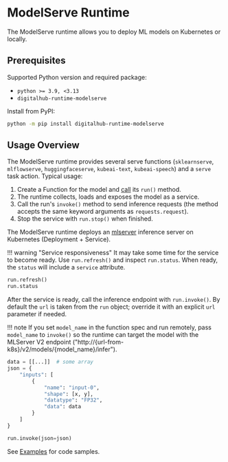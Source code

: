 # ModelServe Runtime

The ModelServe runtime allows you to deploy ML models on Kubernetes or locally.

## Prerequisites

Supported Python version and required package:

- `python >= 3.9, <3.13`
- `digitalhub-runtime-modelserve`

Install from PyPI:

```bash
python -m pip install digitalhub-runtime-modelserve
```

## Usage Overview

The ModelServe runtime provides several serve functions (`sklearnserve`, `mlflowserve`, `huggingfaceserve`, `kubeai-text`, `kubeai-speech`) and a `serve` task action. Typical usage:

1. Create a Function for the model and [call](execution.md) its `run()` method.
2. The runtime collects, loads and exposes the model as a service.
3. Call the run's `invoke()` method to send inference requests (the method accepts the same keyword arguments as `requests.request`).
4. Stop the service with `run.stop()` when finished.

The ModelServe runtime deploys an [mlserver](https://mlserver.readthedocs.io/en/latest/) inference server on Kubernetes (Deployment + Service).

!!! warning "Service responsiveness"
    It may take some time for the service to become ready. Use `run.refresh()` and inspect `run.status`. When ready, the `status` will include a `service` attribute.

```python
run.refresh()
run.status
```

After the service is ready, call the inference endpoint with `run.invoke()`. By default the `url` is taken from the `run` object; override it with an explicit `url` parameter if needed.

!!! note
    If you set `model_name` in the function spec and run remotely, pass `model_name` to `invoke()` so the runtime can target the model with the MLServer V2 endpoint ("http://{url-from-k8s}/v2/models/{model_name}/infer").

```python
data = [[...]]  # some array
json = {
    "inputs": [
        {
            "name": "input-0",
            "shape": [x, y],
            "datatype": "FP32",
            "data": data
        }
    ]
}

run.invoke(json=json)
```

See [Examples](examples.md) for code samples.
